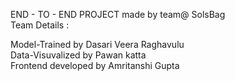 END - TO - END PROJECT made by team@ SolsBag                                                
Team Details :                                          

Model-Trained by Dasari Veera Raghavulu                                                                     
Data-Visuvalized by Pawan katta                                                                    
Frontend developed by Amritanshi Gupta                                       
